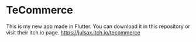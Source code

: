 # TeCommerce
This is my new app made in Flutter.
You can download it in this repository or visit their itch.io page. 
https://julsax.itch.io/tecommerce